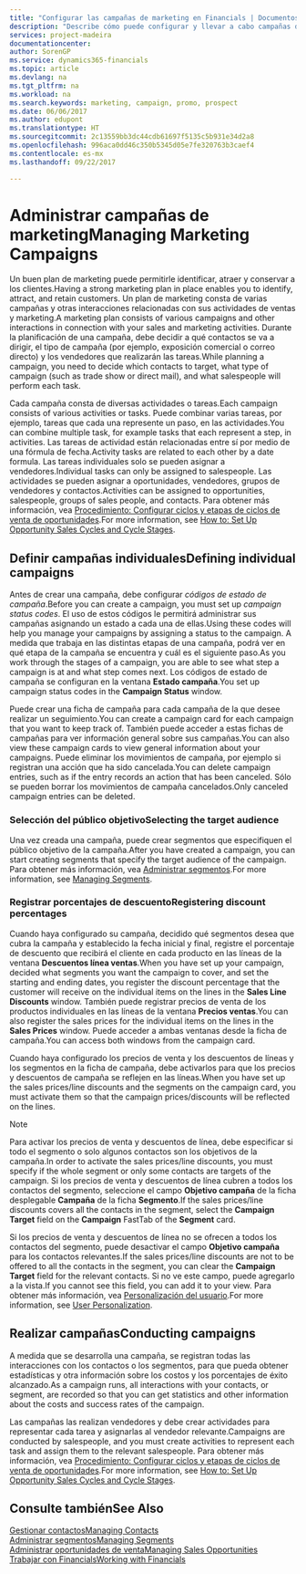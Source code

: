 ```yaml
---
title: "Configurar las campañas de marketing en Financials | Documentos de Microsoft"
description: "Describe cómo puede configurar y llevar a cabo campañas de marketing en Dynamics 365 for Financials para ayudarle a identificar, atraer y conservar a los clientes."
services: project-madeira
documentationcenter: 
author: SorenGP
ms.service: dynamics365-financials
ms.topic: article
ms.devlang: na
ms.tgt_pltfrm: na
ms.workload: na
ms.search.keywords: marketing, campaign, promo, prospect
ms.date: 06/06/2017
ms.author: edupont
ms.translationtype: HT
ms.sourcegitcommit: 2c13559bb3dc44cdb61697f5135c5b931e34d2a8
ms.openlocfilehash: 996aca0dd46c350b5345d05e7fe320763b3caef4
ms.contentlocale: es-mx
ms.lasthandoff: 09/22/2017

---
```

# <a name="managing-marketing-campaigns"></a><span data-ttu-id="35139-103">Administrar campañas de marketing</span><span class="sxs-lookup"><span data-stu-id="35139-103">Managing Marketing Campaigns</span></span>
<span data-ttu-id="35139-104">Un buen plan de marketing puede permitirle identificar, atraer y conservar a los clientes.</span><span class="sxs-lookup"><span data-stu-id="35139-104">Having a strong marketing plan in place enables you to identify, attract, and retain customers.</span></span> <span data-ttu-id="35139-105">Un plan de marketing consta de varias campañas y otras interacciones relacionadas con sus actividades de ventas y marketing.</span><span class="sxs-lookup"><span data-stu-id="35139-105">A marketing plan consists of various campaigns and other interactions in connection with your sales and marketing activities.</span></span> <span data-ttu-id="35139-106">Durante la planificación de una campaña, debe decidir a qué contactos se va a dirigir, el tipo de campaña (por ejemplo, exposición comercial o correo directo) y los vendedores que realizarán las tareas.</span><span class="sxs-lookup"><span data-stu-id="35139-106">While planning a campaign, you need to decide which contacts to target, what type of campaign (such as trade show or direct mail), and what salespeople will perform each task.</span></span>

<span data-ttu-id="35139-107">Cada campaña consta de diversas actividades o tareas.</span><span class="sxs-lookup"><span data-stu-id="35139-107">Each campaign consists of various activities or tasks.</span></span> <span data-ttu-id="35139-108">Puede combinar varias tareas, por ejemplo, tareas que cada una represente un paso, en las actividades.</span><span class="sxs-lookup"><span data-stu-id="35139-108">You can combine multiple task, for example tasks that each represent a step, in activities.</span></span> <span data-ttu-id="35139-109">Las tareas de actividad están relacionadas entre sí por medio de una fórmula de fecha.</span><span class="sxs-lookup"><span data-stu-id="35139-109">Activity tasks are related to each other by a date formula.</span></span> <span data-ttu-id="35139-110">Las tareas individuales solo se pueden asignar a vendedores.</span><span class="sxs-lookup"><span data-stu-id="35139-110">Individual tasks can only be assigned to salespeople.</span></span> <span data-ttu-id="35139-111">Las actividades se pueden asignar a oportunidades, vendedores, grupos de vendedores y contactos.</span><span class="sxs-lookup"><span data-stu-id="35139-111">Activities can be assigned to opportunities, salespeople, groups of sales people, and contacts.</span></span> <span data-ttu-id="35139-112">Para obtener más información, vea [Procedimiento: Configurar ciclos y etapas de ciclos de venta de oportunidades](marketing-how-setup-opportunity-sales-cycles-stages.md).</span><span class="sxs-lookup"><span data-stu-id="35139-112">For more information, see [How to: Set Up Opportunity Sales Cycles and Cycle Stages](marketing-how-setup-opportunity-sales-cycles-stages.md).</span></span>

## <a name="defining-individual-campaigns"></a><span data-ttu-id="35139-113">Definir campañas individuales</span><span class="sxs-lookup"><span data-stu-id="35139-113">Defining individual campaigns</span></span>
<span data-ttu-id="35139-114">Antes de crear una campaña, debe configurar *códigos de estado de campaña*.</span><span class="sxs-lookup"><span data-stu-id="35139-114">Before you can create a campaign, you must set up *campaign status codes*.</span></span> <span data-ttu-id="35139-115">El uso de estos códigos le permitirá administrar sus campañas asignando un estado a cada una de ellas.</span><span class="sxs-lookup"><span data-stu-id="35139-115">Using these codes will help you manage your campaigns by assigning a status to the campaign.</span></span> <span data-ttu-id="35139-116">A medida que trabaja en las distintas etapas de una campaña, podrá ver en qué etapa de la campaña se encuentra y cuál es el siguiente paso.</span><span class="sxs-lookup"><span data-stu-id="35139-116">As you work through the stages of a campaign, you are able to see what step a campaign is at and what step comes next.</span></span> <span data-ttu-id="35139-117">Los códigos de estado de campaña se configuran en la ventana **Estado campaña**.</span><span class="sxs-lookup"><span data-stu-id="35139-117">You set up campaign status codes in the **Campaign Status** window.</span></span>

<span data-ttu-id="35139-118">Puede crear una ficha de campaña para cada campaña de la que desee realizar un seguimiento.</span><span class="sxs-lookup"><span data-stu-id="35139-118">You can create a campaign card for each campaign that you want to keep track of.</span></span> <span data-ttu-id="35139-119">También puede acceder a estas fichas de campañas para ver información general sobre sus campañas.</span><span class="sxs-lookup"><span data-stu-id="35139-119">You can also view these campaign cards to view general information about your campaigns.</span></span>
<span data-ttu-id="35139-120">Puede eliminar los movimientos de campaña, por ejemplo si registran una acción que ha sido cancelada.</span><span class="sxs-lookup"><span data-stu-id="35139-120">You can delete campaign entries, such as if the entry records an action that has been canceled.</span></span> <span data-ttu-id="35139-121">Sólo se pueden borrar los movimientos de campaña cancelados.</span><span class="sxs-lookup"><span data-stu-id="35139-121">Only canceled campaign entries can be deleted.</span></span>

### <a name="selecting-the-target-audience"></a><span data-ttu-id="35139-122">Selección del público objetivo</span><span class="sxs-lookup"><span data-stu-id="35139-122">Selecting the target audience</span></span>
<span data-ttu-id="35139-123">Una vez creada una campaña, puede crear segmentos que especifiquen el público objetivo de la campaña.</span><span class="sxs-lookup"><span data-stu-id="35139-123">After you have created a campaign, you can start creating segments that specify the target audience of the campaign.</span></span> <span data-ttu-id="35139-124">Para obtener más información, vea [Administrar segmentos](marketing-segments.md).</span><span class="sxs-lookup"><span data-stu-id="35139-124">For more information, see [Managing Segments](marketing-segments.md).</span></span>

### <a name="registering-discount-percentages"></a><span data-ttu-id="35139-125">Registrar porcentajes de descuento</span><span class="sxs-lookup"><span data-stu-id="35139-125">Registering discount percentages</span></span>
<span data-ttu-id="35139-126">Cuando haya configurado su campaña, decidido qué segmentos desea que cubra la campaña y establecido la fecha inicial y final, registre el porcentaje de descuento que recibirá el cliente en cada producto en las líneas de la ventana **Descuentos línea ventas**.</span><span class="sxs-lookup"><span data-stu-id="35139-126">When you have set up your campaign, decided what segments you want the campaign to cover, and set the starting and ending dates, you register the discount percentage that the customer will receive on the individual items on the lines in the **Sales Line Discounts** window.</span></span> <span data-ttu-id="35139-127">También puede registrar precios de venta de los productos individuales en las líneas de la ventana **Precios ventas**.</span><span class="sxs-lookup"><span data-stu-id="35139-127">You can also register the sales prices for the individual items on the lines in the **Sales Prices** window.</span></span> <span data-ttu-id="35139-128">Puede acceder a ambas ventanas desde la ficha de campaña.</span><span class="sxs-lookup"><span data-stu-id="35139-128">You can access both windows from the campaign card.</span></span>

 <span data-ttu-id="35139-129">Cuando haya configurado los precios de venta y los descuentos de líneas y los segmentos en la ficha de campaña, debe activarlos para que los precios y descuentos de campaña se reflejen en las líneas.</span><span class="sxs-lookup"><span data-stu-id="35139-129">When you have set up the sales prices/line discounts and the segments on the campaign card, you must activate them so that the campaign prices/discounts will be reflected on the lines.</span></span>

> [!NOTE]  
>   <span data-ttu-id="35139-130">Para activar los precios de venta y descuentos de línea, debe especificar si todo el segmento o solo algunos contactos son los objetivos de la campaña.</span><span class="sxs-lookup"><span data-stu-id="35139-130">In order to activate the sales prices/line discounts, you must specify if the whole segment or only some contacts are targets of the campaign.</span></span> <span data-ttu-id="35139-131">Si los precios de venta y descuentos de línea cubren a todos los contactos del segmento, seleccione el campo **Objetivo campaña** de la ficha desplegable **Campaña** de la ficha **Segmento**.</span><span class="sxs-lookup"><span data-stu-id="35139-131">If the sales prices/line discounts covers all the contacts in the segment, select the **Campaign Target** field on the **Campaign** FastTab of the **Segment** card.</span></span>

<span data-ttu-id="35139-132">Si los precios de venta y descuentos de línea no se ofrecen a todos los contactos del segmento, puede desactivar el campo **Objetivo campaña** para los contactos relevantes.</span><span class="sxs-lookup"><span data-stu-id="35139-132">If the sales prices/line discounts are not to be offered to all the contacts in the segment, you can clear the **Campaign Target** field for the relevant contacts.</span></span> <span data-ttu-id="35139-133">Si no ve este campo, puede agregarlo a la vista.</span><span class="sxs-lookup"><span data-stu-id="35139-133">If you cannot see this field, you can add it to your view.</span></span> <span data-ttu-id="35139-134">Para obtener más información, vea [Personalización del usuario](ui-user-personalization.md).</span><span class="sxs-lookup"><span data-stu-id="35139-134">For more information, see [User Personalization](ui-user-personalization.md).</span></span>

## <a name="conducting-campaigns"></a><span data-ttu-id="35139-135">Realizar campañas</span><span class="sxs-lookup"><span data-stu-id="35139-135">Conducting campaigns</span></span>
<span data-ttu-id="35139-136">A medida que se desarrolla una campaña, se registran todas las interacciones con los contactos o los segmentos, para que pueda obtener estadísticas y otra información sobre los costos y los porcentajes de éxito alcanzado.</span><span class="sxs-lookup"><span data-stu-id="35139-136">As a campaign runs, all interactions with your contacts, or segment, are recorded so that you can get statistics and other information about the costs and success rates of the campaign.</span></span>

<span data-ttu-id="35139-137">Las campañas las realizan vendedores y debe crear actividades para representar cada tarea y asignarlas al vendedor relevante.</span><span class="sxs-lookup"><span data-stu-id="35139-137">Campaigns are conducted by salespeople, and you must create activities to represent each task and assign them to the relevant salespeople.</span></span> <span data-ttu-id="35139-138">Para obtener más información, vea [Procedimiento: Configurar ciclos y etapas de ciclos de venta de oportunidades](marketing-how-setup-opportunity-sales-cycles-stages.md).</span><span class="sxs-lookup"><span data-stu-id="35139-138">For more information, see [How to: Set Up Opportunity Sales Cycles and Cycle Stages](marketing-how-setup-opportunity-sales-cycles-stages.md).</span></span>

## <a name="see-also"></a><span data-ttu-id="35139-139">Consulte también</span><span class="sxs-lookup"><span data-stu-id="35139-139">See Also</span></span>
[<span data-ttu-id="35139-140">Gestionar contactos</span><span class="sxs-lookup"><span data-stu-id="35139-140">Managing Contacts</span></span>](marketing-contacts.md)  
[<span data-ttu-id="35139-141">Administrar segmentos</span><span class="sxs-lookup"><span data-stu-id="35139-141">Managing Segments</span></span>](marketing-segments.md)  
[<span data-ttu-id="35139-142">Administrar oportunidades de venta</span><span class="sxs-lookup"><span data-stu-id="35139-142">Managing Sales Opportunities</span></span>](marketing-manage-sales-opportunities.md)  
[<span data-ttu-id="35139-143">Trabajar con Financials</span><span class="sxs-lookup"><span data-stu-id="35139-143">Working with Financials</span></span>](ui-work-product.md)  

